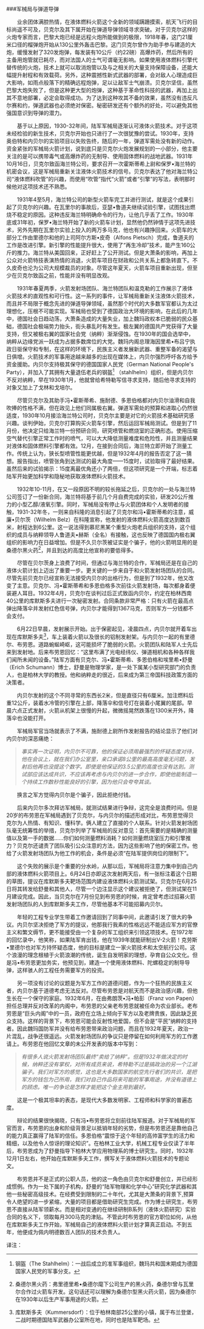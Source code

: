 ###军械局与弹道导弹

　　业余团体满腔热情，在液体燃料火箭这个全新的领域蹒跚摸索，航天飞行的目标尚遥不可及，贝克尔及其下属开始在弹道导弹领域寻求突破。对于贝克尔这样的火炮专家而言，巴黎大炮已经是远程火炮所能做到的极限，1918年春，这门21厘米口径的榴弹炮开始从130公里外轰击巴黎。这门贝克尔曾作为助手参与建造的大炮，缓慢发射了320发炮弹，每发装有10公斤（约22磅）高爆炸药，然后所有的主备用炮管就已耗尽，而对法国人的士气可谓毫无影响。如果使用液体燃料引擎代替传统的火炮，技术上就可以取消炮管以及与之相关的大量支持保障设备，还能大幅提升射程和有效载荷。另外，这种震撼性新式武器的部署，会对敌人心理造成巨大影响，如雨点般落下的精确远程炮弹，足以让敌军士气崩溃。贝克尔坚信，虽然巴黎大炮失败了，但是这种更大型的炮弹，这种基于革命性科技的武器，再加上出其不意地部署，必定会取得成功。为了达到这种攻其不备的效果，虽然没有违反凡尔赛和约，弹道武器也必须绝对保密。秘密研发还有个额外的好处，可以避免其他强国意识到导弹的潜力。

　　基于以上原因，1930-32年间，陆军军械局逐渐认可液体火箭技术。对于这项未经检验的新生技术，贝克尔开始也只进行了一次很犹豫的尝试。1930年，支持奥伯特和内贝尔的实验项目以失败告终，随后的一年，弹道军需处没有新的动作。资金紧张的军械局火箭计划，说到底只是贝克尔火炮发展规划的一小部分，他主要关注的是可以携带毒气或高爆炸药的无制导、使用固体燃料的战地武器。1931年10月16日，贝克尔致函海兰特公司，要求召开一次霍斯蒂希上尉和保罗•海兰特的机密会议，这是军械局重新关注液体火箭技术的信号。贝克尔表达了他对海兰特公司“液体燃料吹管”的兴趣，而使用“吹管”指代“火箭”或者“引擎”的写法，表明那时候他对这项技术还不熟悉。

　　1931年4至5月，海兰特公司的新型火箭车完工并进行测试，就是这个成果引起了贝克尔的兴趣。在瓦里尔的事故后，亚瑟•鲁道夫继续试验引擎，试图找出燃烧不稳定的原因。这种违反海兰特明确命令的行为，让他几乎丢了工作。1930年底或31年初，保罗•海兰特开始了新的火箭车计划，显然他仍然钟情于这项先进技术，另外先期在瓦里尔实验上投入的两万多马克，他也有兴趣挣回来。火箭车的大部分工作由里德尔和他的上司阿尔方斯•皮奇（Alfons Pietsch）完成，鲁道夫的工作是改进引擎。新引擎的性能提升很大，使用了“再生冷却”技术，能产生160公斤的推力。海兰特从美国回来，正好赶上了公开测试。但是大萧条的影响，再加上公众对火箭特技表演热情的消退，火箭车项目在财政和公共关系上都急转直下。不久皮奇也沦为公司大规模裁员的对象。尽管这年夏天，火箭车项目重新出现，但至少在贝克尔致函之前，性能并没有明显改观。

　　1931年春夏两季，火箭发射场团队、海兰特团队和温克勒的工作展示了液体火箭技术的直观性和可行性。这一系列的事件，让军械局重新关注液体火箭技术，而且并不局限于概念先进的弹道导弹领域，虽然那个时代的大多数军官都认为太过理想化，压根不可能实现。军械局也受到了德国政治大环境的影响，在此后的几年中，德国社会日趋动荡，大萧条造成的大量失业，加上魏玛政权本已脆弱的民众基础，德国社会极端势力抬头，街头暴乱时有发生。极左翼的德国共产党获得了大量支持，但又被极右翼的国家社会党（纳粹）渐渐侵蚀。在1930年的国会选举中，纳粹从边缘党派一跃成为占据多数席位的大党。魏玛内阁总理海因里希•布吕宁执政日驱保守和专制，在这样的环境下，民族主义者发展新武器、重整军备的渴望与日俱增。火箭技术的军事用途越来越多的出现在媒体上，内贝尔强烈呼吁各方给予资金援助。内贝尔支持极其保守的德国国家人民党（German National People's Party），并加入了其拥有大量退伍老兵的钢盔[^1] （stahlhelm）组织，但是内贝尔不反对纳粹，早在1930年1月，他就曾给希特勒写信寻求支持，随后他寻求支持的对象又加上了戈林和戈培尔。

　　尽管贝克尔及其助手冯•霍斯蒂希、施耐德、多恩伯格都对内贝尔油滑和自我吹捧的性格不满，但在政见上他们同属极右翼。弹道军需处的预算和进取心仍然很适度，1930年10月接洽海兰特公司时，贝克尔主要是对它的火箭技术基础研究感兴趣。谈判伊始，贝克尔打算购买火箭车引擎，然后运回军械局测试。但是到了11月份，他决定只给海兰特一份预研合同，研究喷管和燃烧室的正确形态。使用压缩空气替代引擎正常工作时的喷气，可以大大降低测量难度和危险性，并且测量结果对液体和固体燃料引擎都有效。12月，在接到合同后，海兰特立即开始了测量工作。传统上认为，狭长型喷管性能更优越，但是1932年4月的报告否定了这一猜想。报告指出，喷管张角到达测试的最大角度——15度时，试验取得了最好结果。虽然后来的试验揭示：15度离最优角还小了两倍，但这项研究是一个开端，标志着陆军开始更加科学和隐秘地获取液体燃料火箭技术。

　　1932年10-11月，在又一段原因不明的较长拖延之后，贝克尔的一处与海兰特公司签订了一份新合同，海兰特将基于前几个月自费完成的实验，研发20公斤推力的小型乙醇/液氧引擎。同时，军械局没有停止与火箭团体和个人发明者的接触，1931-32年冬，一则来自科隆的消息引起了贝克尔和冯•霍斯蒂希的注意，威廉•贝尔茨（Wilhelm Belz）在科隆宣称，他发射的液体燃料火箭高度达到数百米，射程达到6公里。这一说法得到慕尼黑某个重型火炮老兵组织的支持，这个组织的成员与纳粹领导人鲁道夫•赫斯（全名）有接触，这也反映了德国国内极右翼组织的影响力在日益增加。但是不久贝尔茨被证实是个骗子，他的火箭明显用的是桑德尔黑火药[^2]，并且到达的高度比他宣称的要低得多。

　　尽管在贝尔茨身上浪费了时间，但通过与海兰特的合作，军械局还是在自己的液体火箭计划上迈出了重要一步。更关键的一步来自于和火箭发射场团队的合同。尽管先前贝克尔已经宣称无法接受内贝尔的出格行为，但是到了1932年，他又改变了主意。贝克尔、冯•霍斯蒂希和多恩伯格多次前往火箭发射场，每次都身着便装避人耳目。1932年4月，贝克尔在谈判过后正式致函内贝尔，约定在柏林西南40公里的库默斯多夫进行一次秘密发射。合同条款非常严格：只有火箭在最高点弹出降落伞并发射红色信号弹，内贝尔才能得到1367马克，否则军方一分钱都不会支付。

　　6月22日早晨，发射展示开始。出于保密起见，凌晨四点，内贝尔就开着车出现在库默斯多夫[^3]，车上装着火箭以及很长的铝制发射架。与内贝尔一起的有里德尔、布劳恩。道路蜿蜒崎岖，这可能损坏了脆弱的火箭。火箭团队和陆军人士先后来到发射地。后来布劳恩回忆：“这里布满了光电经纬仪、弹道相机和各种各样我们闻所未闻的设备。”陆军方面有贝克尔、冯•霍斯蒂希、多恩伯格和埃里希•舒曼（Erich Schumann）博士，舒曼是物理学家，是一处下属某小型研究部门的负责人，也是柏林大学的教授。他和纳粹走的很近，后来成为第三帝国科技政策方面的决策者。

　　内贝尔发射的这个不同寻常的东西长2米，但是直径只有6厘米。加注燃料后重12公斤，装着水冷管的引擎在上部，降落伞和信号灯在装着小尾翼的尾部。早晨六点正式发射，火箭从机架上很慢的升起，微微摇晃然跌落在1300米开外，降落伞也没能打开。

　　军械局军官当场就表示了不满，施耐德上尉所作发射报告的结论显示了他们对内贝尔的深恶痛绝：


> *事实再一次证明，内贝尔不可靠，他的保证必须用最强烈的怀疑态度对待，他在会议上，就在我们办公室里，亲口承诺8公里的最高高度毫无问题，发射后他再也没提这个数字。即使是他保证的3.5公里的高度也没有达到。测试部应该达成共识，不应该再考虑与内贝尔的进一步合作，即使他能制造一个持续工作数秒性能良好的引擎，因为他只会夸夸其谈。*


　　换言之军方觉得内贝尔是个骗子，因此拒绝付钱。

　　后来内贝尔多次拜访军械局，就测试结果进行争辩，这完全是浪费时间。但是20岁的布劳恩在军械局遇到了贝克尔，与内贝尔的描述形成对比，布劳恩觉得贝克尔为人热情、有知识、懂科学。俩人建立了直接的个人联系。针对火箭发射场团队毫无统筹性的举措，贝克尔列举了军械局的反对意见：首先需要的是精确的测量值以及第一手的数据……你们如何测量燃料消耗？如何测量燃烧室压力和引擎推力？贝克尔还谴责了团队吸引公众注意的方法，因为这些影响了他的保密工作。他给了火箭发射场团队为他工作的机会，条件是必须“在陆军提供岗位的限制下”。

　　这个失败的展示是个重要的分水岭，从那以后，军械局将注意力集中到自己内部的液体燃料火箭项目上。6月24日亦即这次发射两天后，有一张标注着这个日期的草图，提议在库默斯多夫靶场范围内建设液体燃料火箭测试架。贝克尔在6月25日将其转发给舒曼和其他人，尽管一个边注显示这个建议被拒绝了，但测试架在11月建设完成。因此，当贝克尔在7月份见到布劳恩的时候，肯定曾考虑过招募火箭发射场团队的人到库默斯多夫工作，尽管他基本不可能招募内贝尔。

　　年轻的工程专业学生带着工作邀请回到了同事中间，此邀请引发了很大的争议。内贝尔坚决拒绝了军方的提议，他那我行我素的性格远远不能适应军方的官僚主义和繁文缛节，更不能接受由一个复杂的军工组织来引领这项技术。在1972年的回忆录中，他笑称，如果陆军肯出钱，他在1939年就能研制出V-2火箭！克劳斯•里德尔也对军方持怀疑态度，他的目标是建立一家火箭技术和太空航行公司。这个浪漫的理念根植于火箭浪潮的传统，诞生自发明家的理想，孕育自公众文化。但是冯•布劳恩更加务实，他预见到，建造一个使用液体燃料、陀螺稳定的制导导弹，这样骇人的工程任务需要军方的投资。

　　另一项没有讨论的议题是为军方工作的道德问题，作为一个狂热的民族主义者，内贝尔基于道德考虑无法反对。尽管布劳恩是对航天而不是政治感兴趣，但他生长在一个保守的家庭。1932年6月，在由弗朗茨•冯•帕彭（Franz von Papen）担任总理并反对改革的内阁中，布劳恩的父亲老布劳恩就被任命为农业部长。老布劳恩是“巨头内阁”中的一员，政府在立场上倾向于军方以及老牌贵族，因此缺乏民众支持。这样的背景下，布劳恩可能会反射性地爱国，但不会是“平民”纳粹的支持者。因此魏玛国防军并没有给布劳恩带来政治问题，而且在1932年夏天，政治一片混乱，战争还很遥远。火箭发射场团队的争议只是停留在如何利用军方的工作邀请上。布劳恩在他回忆文章的未公开发表的版本中写到：


> *有很多人说火箭发射场团队最终“卖给了纳粹”。但是1932年做决定的时候，纳粹还没有掌权，对所有成员来说，希特勒不过是搞政治的另一个江湖骗子。我们对军方的感觉，这也是大多数国家的航空先行者们的共识，是把军方的钱包为己所用，我们对自己作品将来可能的军事用途，并没有道德上的顾虑。唯一的争论是怎样才能把这个金主用到最好。*



　　这是一个极其坦率的表态，是现代大多数发明家、工程师和科学家的普遍态度。

　　辩论的结果很快揭晓，只有冯•布劳恩将立刻前往陆军报道。对于军械局的军官而言，布劳恩的出身和阶级背景足以抵销年轻的劣势，但是布劳恩还是靠他自己的能力真正赢得了陆军的信任。多恩伯格“震惊于这个年轻的高帅富学生的活力和精细，以及他令人惊讶的理论知识”。在柏林工业大学，机械工程专业仅读了半年后，布劳恩成为了舒曼指导下柏林大学应用物理系的博士研究生。同时，1932年12月1日左右，他开始在库默斯多夫工作，撰写关于液体燃料火箭技术的专题论文。

　　布劳恩并不是正式的公职人员，他的这一角色由贝克尔和舒曼创立，并已经形成惯例。作为一处下属的子机构，舒曼的“陆军物理和化学中心”研究化学武器和其他一些秘密高级技术。在经费受到限制的二十年代，尤其是大萧条的背景下,预算令人绝望的进一步紧缩，大量的项目都是借助研究生完成。作为博士研究生，布劳恩不直接从陆军领薪水。而是相对变通的在继续研制B系列（液体火箭研究）实验合同的名义下，领取每月300马克的津贴。不管此时布劳恩的官方职位如何，从他在库默斯多夫工作开始，军械局自己的液体燃料火箭计划才算真正启动。不到五年，他便成为佩内明德数百人团队的技术负责人。

译注：

[^1]: 钢盔（The Stahlhelm）：一战后成立的准军事组织，魏玛共和国末期成为德国国家人民党的军事分支。

[^2]: 桑德尔黑火药：弗里德里希•桑德尔麾下公司生产的黑火药，桑德尔曾与瓦里尔合作过火箭车开发。这句话还可以理解为桑德尔型黑火药火箭，因为桑德尔在1930年以后生产军事用途的火箭。

[^3]: 库默斯多夫（Kummersdorf）：位于柏林南部25公里的小镇，属于布兰登堡，二战时期德国陆军武器办公室所在地，同时也是陆军靶场。

